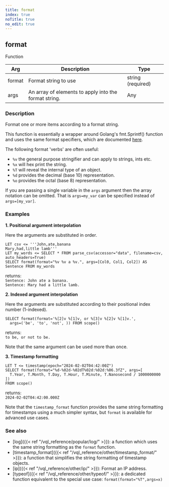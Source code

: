```yaml
---
title: format
index: true
noTitle: true
no_edit: true
---
```




<div class="vql_item"></div>


## format
<span class='vql_type label label-warning pull-right page-header'>Function</span>



<div class="vqlargs"></div>

Arg | Description | Type
----|-------------|-----
format|Format string to use|string (required)
args|An array of elements to apply into the format string.|Any

### Description

Format one or more items according to a format string.

This function is essentially a wrapper around Golang's fmt.Sprintf()
function and uses the same format specifiers, which are documented
[here](https://pkg.go.dev/fmt).

The following format 'verbs' are often useful:

- `%v` the general purpose stringifier and can apply to strings, ints etc.
- `%x` will hex print the string.
- `%T` will reveal the internal type of an object.
- `%d` provides the decimal (base 10) representation.
- `%o` provides the octal (base 8) representation.

If you are passing a single variable in the `args` argument then the array
notation can be omitted. That is `args=my_var` can be specified instead
of `args=[my_var]`.

### Examples

**1. Positional argument interpolation**

Here the arguments are substituted in order.

```vql
LET csv <= '''John,ate,banana
Mary,had,little lamb'''
LET my_words <= SELECT * FROM parse_csv(accessor="data", filename=csv, auto_headers=True)
SELECT format(format="%v %v a %v.", args=[Col0, Col1, Col2]) AS Sentence FROM my_words
```
returns:\
`Sentence: John ate a banana.`\
`Sentence: Mary had a little lamb.`

**2. Indexed argument interpolation**

Here the arguments are substituted according to their positional index number
(1-indexed).

```vql
SELECT format(format='%[2]v %[1]v, or %[3]v %[2]v %[1]v.',
  args=('be', 'to', 'not', )) FROM scope()
```
returns:\
`to be, or not to be.`

Note that the same argument can be used more than once.

**3. Timestamp formatting**

```vql
LET T <= timestamp(epoch="2024-02-02T04:42:00Z")
SELECT format(format="%d-%02d-%02dT%02d:%02d:%06.3fZ", args=[
  T.Year, T.Month, T.Day, T.Hour, T.Minute, T.Nanosecond / 1000000000 ])
FROM scope()
```
returns:\
`2024-02-02T04:42:00.000Z`

Note that the `timestamp_format` function provides the same string
formatting for timestamps using a much simpler syntax, but `format` is available
for advanced use cases.

### See also

- [log]({{< ref "/vql_reference/popular/log/" >}}): a function which uses the same string
  formatting as the `format` function.
- [timestamp_format]({{< ref "/vql_reference/other/timestamp_format/" >}}): a function
  that simplifies the string formatting of timestamp objects.
- [ip]({{< ref "/vql_reference/other/ip/" >}}): Format an IP address.
- [typeof]({{< ref "/vql_reference/other/typeof/" >}}): a dedicated function equivalent
  to the special use case: `format(format="%T",args=x)`


